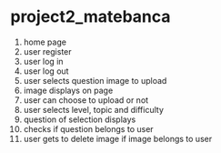 # project2_matebanca

1. home page
2. user register
3. user log in
4. user log out
5. user selects question image to upload
6. image displays on page
7. user can choose to upload or not
8. user selects level, topic and difficulty
9. question of selection displays
10. checks if question belongs to user
11. user gets to delete image if image belongs to user